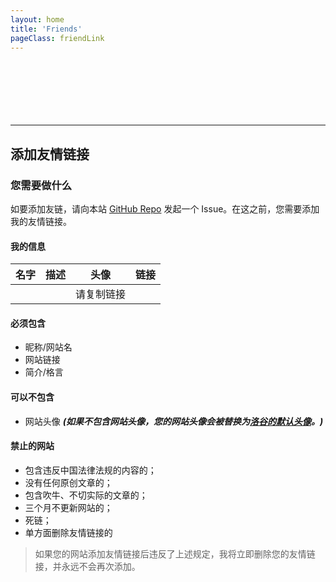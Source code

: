 ```yaml
---
layout: home
title: 'Friends'
pageClass: friendLink
---
```


<script setup>
  import { default as webConfig } from "/src/configs/config.json";
</script>

<script>
import friendsData from '/src/configs/friends.json';  // 导入 JSON

export default {
  data() {
    return {
      friends: friendsData,  // 将 JSON 数据绑定到 Vue 的 data 中
    };
  },
};
</script>

<style scoped>
  div.friendLink {
    div.friends {
        margin-top: 15px;
        display: grid;
        grid-template-columns: repeat(auto-fill, minmax(250px, 1fr));
        grid-template-rows: repeat(auto-fill, 1fr);
        grid-gap: 10px;
    }
}
</style>

<div class="spacer" style="height: 40px;"></div>
<div class="allFriend">
  <div class="friends">
      <div v-for="friend in friends" :key="friend.url" class="friend-card">
        <FriendCard 
          :title="friend.title"
          :url="friend.url"
          :description="friend.description"
          :logo="friend.logo"
        />
      </div>
    </div>
</div>


<br><br>

---

## 添加友情链接

### 您需要做什么
如要添加友链，请向本站 [GitHub Repo](https://github.com/silvaire-qwq/Website) 发起一个 Issue。在这之前，您需要添加我的友情链接。

#### 我的信息
| 名字 | 描述 | 头像 | 链接 |
| - | - | - | - |
| <span v-text="webConfig.title"></span> | <span v-text="webConfig.desc"></span> | <a :href="webConfig.logo">请复制链接</a> | <span v-text="webConfig.link"></span> | 


#### 必须包含
- 昵称/网站名
- 网站链接
- 简介/格言

#### 可以不包含
- 网站头像 ***(如果不包含网站头像，您的网站头像会被替换为[洛谷的默认头像](https://cdn.luogu.com.cn/upload/usericon/1.png)。)***

#### 禁止的网站
- 包含违反中国法律法规的内容的；
- 没有任何原创文章的；
- 包含吹牛、不切实际的文章的；
- 三个月不更新网站的；
- 死链；
- 单方面删除友情链接的
> 如果您的网站添加友情链接后违反了上述规定，我将立即删除您的友情链接，并永远不会再次添加。